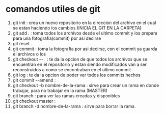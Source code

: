 # comandos utiles de git

1. git init : crea un nuevo repositorio en la direccion del archivo en el cual se estan haciendo los cambios (INICIA EL GIT EN LA CARPETA)
2. git add . : toma todos los archivos desde el ultimo commit y los prepara para una fotografia(commit) por asi decirse
3. git reset .
3. git commit : toma la fotografia por asi decirse, con el commit ya guarda el archivos o los
4. git checkout -- . : te da la opcion de que todos los archivos que se encuentran en el repositorio y estan siendo modificados van a ser reconstruidos a como se encontraban en el ultimo commit
6. git log : te da la opcion de poder ver todos los commits hechos
7. git commit --amend : 
8. git checkout -b nombre-de-la-rama : sirve para crear un rama en donde trabajar, para no trabajar en la rama (MASTER) 
9. git branch : para ver las ramas creadas y disponibles
10. git checkout master : 
11. git branch -d nombre-de-la-rama : sirve para borrar la rama.
